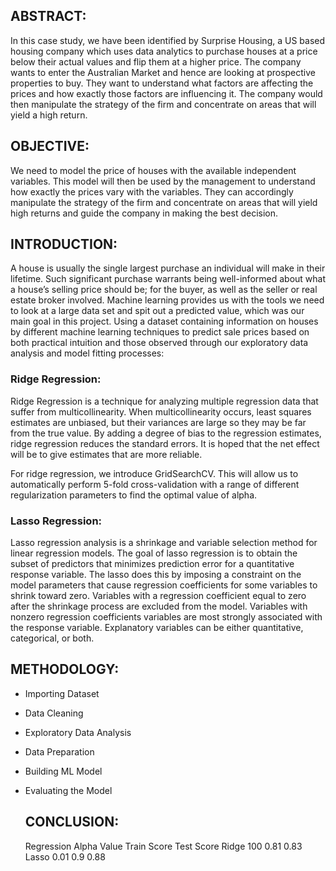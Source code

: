 
## ABSTRACT:
In this case study, we have been identified by Surprise Housing, a US based housing company which uses data analytics to purchase houses at a price below their actual values and flip them at a higher price. The company wants to enter the Australian Market and hence are looking at prospective properties to buy. They want to understand what factors are affecting the prices and how exactly those factors are influencing it. The company would then manipulate the strategy of the firm and concentrate on areas that will yield a high return.

## OBJECTIVE: 
We need to model the price of houses with the available independent variables. This model will then be used by the management to understand how exactly the prices vary with the variables. They can accordingly manipulate the strategy of the firm and concentrate on areas that will yield high returns and guide the company in making the best decision.

## INTRODUCTION:
A house is usually the single largest purchase an individual will make in their lifetime. Such significant purchase warrants being well-informed about what a house’s selling price should be; for the buyer, as well as the seller or real estate broker involved. Machine learning provides us with the tools we need to look at a large data set and spit out a predicted value, which was our main goal in this project. Using a dataset containing information on houses by different machine learning techniques to predict sale prices based on both practical intuition and those observed through our exploratory data analysis and model fitting processes:

### Ridge Regression: 
Ridge Regression is a technique for analyzing multiple regression data that suffer from multicollinearity. When multicollinearity occurs, least squares estimates are unbiased, but their variances are large so they may be far from the true value. By adding a degree of bias to the regression estimates, ridge regression reduces the standard errors. It is hoped that the net effect will be to give estimates that are more reliable. 

For ridge regression, we introduce GridSearchCV. This will allow us to automatically perform 5-fold cross-validation with a range of different regularization parameters to find the optimal value of alpha. 

### Lasso Regression: 
Lasso regression analysis is a shrinkage and variable selection method for linear regression models. The goal of lasso regression is to obtain the subset of predictors that minimizes prediction error for a quantitative response variable. The lasso does this by imposing a constraint on the model parameters that cause regression coefficients for some variables to shrink toward zero. Variables with a regression coefficient equal to zero after the shrinkage process are excluded from the model. Variables with nonzero regression coefficients variables are most strongly associated with the response variable. Explanatory variables can be either quantitative, categorical, or both. 

## METHODOLOGY: 
- Importing Dataset
- Data Cleaning
- Exploratory Data Analysis
- Data Preparation
- Building ML Model
- Evaluating the Model

  ## CONCLUSION:
  Regression	Alpha Value	  Train Score	  Test Score
  Ridge        	100	           0.81	         0.83
  Lasso       	0.01       	   0.9       	   0.88
